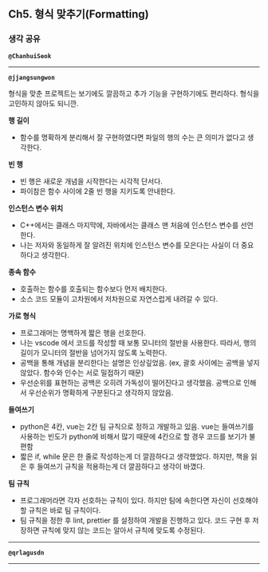 ## **Ch5. 형식 맞추기(Formatting)**

### **생각 공유**

**`@ChanhuiSeok`**

---

**`@jjangsungwon`** 

형식을 맞춘 프로젝트는 보기에도 깔끔하고 추가 기능을 구현하기에도 편리하다. 형식을 고민하지 않아도 되니깐.

**행 길이**
- 함수를 명확하게 분리해서 잘 구현하였다면 파일의 행의 수는 큰 의미가 없다고 생각한다.

**빈 행**
- 빈 행은 새로운 개념을 시작한다는 시각적 단서다.
- 파이참은 함수 사이에 2줄 빈 행을 지키도록 안내한다.

**인스턴스 변수 위치**
- C++에서는 클래스 마지막에, 자바에서는 클래스 맨 처음에 인스턴스 변수를 선언한다.
- 나는 저자와 동일하게 잘 알려진 위치에 인스턴스 변수를 모은다는 사실이 더 중요하다고 생각한다.

**종속 함수**
- 호출하는 함수를 호출되는 함수보다 먼저 배치한다.
- 소스 코드 모듈이 고차원에서 저차원으로 자연스럽게 내려갈 수 있다.

**가로 형식**
- 프로그래머는 명백하게 짧은 행을 선호한다.
- 나는 vscode 에서 코드를 작성할 때 보통 모니터의 절반을 사용한다. 따라서, 행의 길이가 모니터의 절반을 넘어가지 않도록 노력한다.
- 공백을 통해 개념을 분리한다는 설명은 인상깊었음. (ex, 괄호 사이에는 공백을 넣지 않았다. 함수와 인수는 서로 밀접하기 때문)
- 우선순위를 표현하는 공백은 오히려 가독성이 떨어진다고 생각했음. 공백으로 인해서 우선순위가 명확하게 구분된다고 생각하지 않았음.

**들여쓰기**
- python은 4칸, vue는 2칸 팀 규칙으로 정하고 개발하고 있음. vue는 들여쓰기를 사용하는 빈도가 python에 비해서 많기 때문에 4칸으로 할 경우 코드를 보기가 불편함
- 짧은 if, while 문은 한 줄로 작성하는게 더 깔끔하다고 생각했었다. 하지만, 책을 읽은 후 들여쓰기 규칙을 적용하는게 더 깔끔하다고 생각이 바꼈다.

**팀 규칙**
- 프로그래머라면 각자 선호하는 규칙이 있다. 하지만 팀에 속한다면 자신이 선호해야 할 규칙은 바로 팀 규칙이다.
- 팀 규칙을 정한 후 lint, prettier 를 설정하여 개발을 진행하고 있다. 코드 구현 후 저장하면 규칙에 맞지 않는 코드는 알아서 규칙에 맞도록 수정된다.
---

**`@qrlagusdn`** 

---

